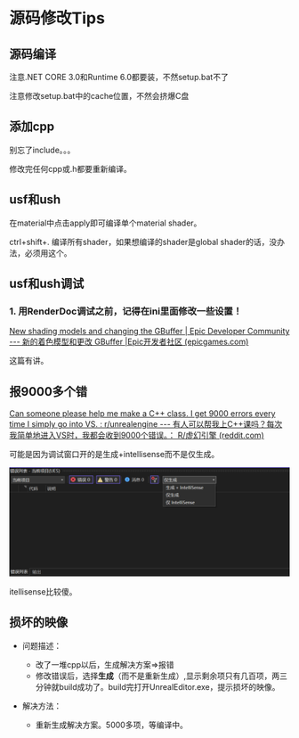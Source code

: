 # 源码修改Tips

## 源码编译

注意.NET CORE 3.0和Runtime 6.0都要装，不然setup.bat不了

注意修改setup.bat中的cache位置，不然会挤爆C盘

## 添加cpp

别忘了include。。。

修改完任何cpp或.h都要重新编译。

## usf和ush

在material中点击apply即可编译单个material shader。

ctrl+shift+. 编译所有shader，如果想编译的shader是global shader的话，没办法，必须用这个。

## usf和ush调试

### 1. 用RenderDoc调试之前，记得在ini里面修改一些设置！

[New shading models and changing the GBuffer | Epic Developer Community --- 新的着色模型和更改 GBuffer |Epic开发者社区 (epicgames.com)](https://dev.epicgames.com/community/learning/tutorials/2R5x/unreal-engine-new-shading-models-and-changing-the-gbuffer)

这篇有讲。

## 报9000多个错

[Can someone please help me make a C++ class. I get 9000 errors every time I simply go into VS. : r/unrealengine --- 有人可以帮我上C++课吗？每次我简单地进入VS时，我都会收到9000个错误。： R/虚幻引擎 (reddit.com)](https://www.reddit.com/r/unrealengine/comments/h986yr/can_someone_please_help_me_make_a_c_class_i_get/?onetap_auto=true)

可能是因为调试窗口开的是生成+intellisense而不是仅生成。

![error](img/error.png)

itellisense比较傻。

## 损坏的映像

- 问题描述：
  - 改了一堆cpp以后，生成解决方案=>报错
  - 修改错误后，选择**生成**（而不是重新生成）,显示剩余项只有几百项，两三分钟就build成功了。build完打开UnrealEditor.exe，提示损坏的映像。

- 解决方法：
  - 重新生成解决方案。5000多项，等编译中。